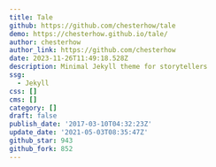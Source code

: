 ```yaml
---
title: Tale
github: https://github.com/chesterhow/tale
demo: https://chesterhow.github.io/tale/
author: chesterhow
author_link: https://github.com/chesterhow
date: 2023-11-26T11:49:18.528Z
description: Minimal Jekyll theme for storytellers
ssg:
  - Jekyll
css: []
cms: []
category: []
draft: false
publish_date: '2017-03-10T04:32:23Z'
update_date: '2021-05-03T08:35:47Z'
github_star: 943
github_fork: 852
---
```

